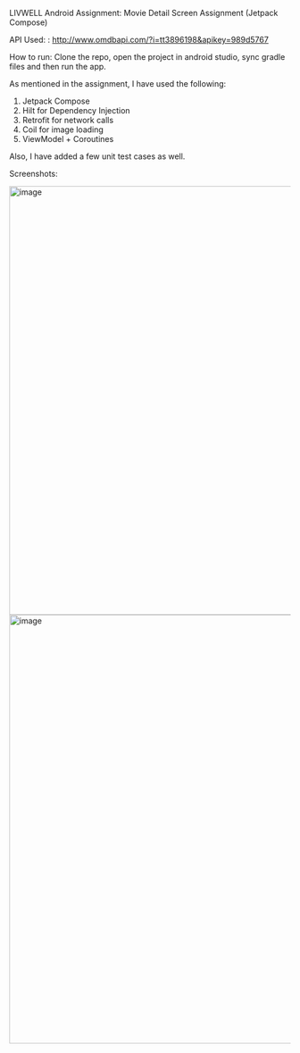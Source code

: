 LIVWELL Android Assignment: Movie Detail Screen Assignment (Jetpack Compose)

API Used: : http://www.omdbapi.com/?i=tt3896198&apikey=989d5767

How to run: Clone the repo, open the project in android studio, sync gradle files and then run the app.

As mentioned in the assignment, I have used the following:
 1. Jetpack Compose
 2. Hilt for Dependency Injection
 3. Retrofit for network calls
 4. Coil for image loading
 5. ViewModel + Coroutines

Also,  I have added a few unit test cases as well.

Screenshots:
 
<img width="1366" height="768" alt="image" src="https://github.com/user-attachments/assets/de989737-59a8-4e37-ad6d-deb84c1b474d" />

<img width="1366" height="768" alt="image" src="https://github.com/user-attachments/assets/f018c15c-7143-4adf-9ba1-6eff88e7f5d6" />
